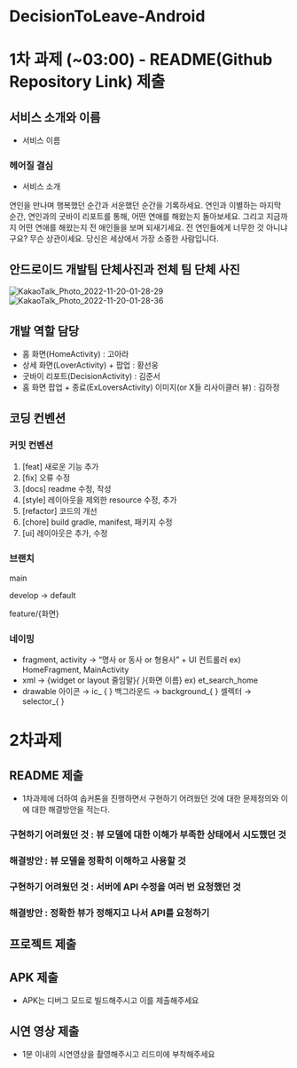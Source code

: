 # DecisionToLeave-Android


# 1차 과제 (~03:00) - README(Github Repository Link) 제출

## 서비스 소개와 이름

- 서비스 이름

### 헤어질 결심

- 서비스 소개

연인을 만나며 행복했던 순간과 서운했던 순간을 기록하세요.
연인과 이별하는 마지막 순간, 연인과의 굿바이 리포트를 통해, 어떤 연애를 해왔는지 돌아보세요.
그리고 지금까지 어떤 연애를 해왔는지 전 애인들을 보며 되새기세요.
전 연인들에게 너무한 것 아니냐구요?
무슨 상관이세요. 당신은 세상에서 가장 소중한 사람입니다.

## 안드로이드 개발팀 단체사진과 전체 팀 단체 사진
![KakaoTalk_Photo_2022-11-20-01-28-29](https://user-images.githubusercontent.com/108331578/202861289-0bf63d74-ced1-405c-a74d-4e74b7d81efc.jpeg)
![KakaoTalk_Photo_2022-11-20-01-28-36](https://user-images.githubusercontent.com/108331578/202861294-cf15516f-0c38-4306-8c18-8ca084a63804.jpeg)

## 개발 역할 담당
- 홈 화면(HomeActivity) : 고아라
- 상세 화면(LoverActivity) + 팝업 : 황선웅
- 굿바이 리포트(DecisionActivity) : 김준서
- 홈 화면 팝업 + 종료(ExLoversActivity) 이미지(or X들 리사이클러 뷰) : 김하정

## 코딩 컨벤션

### 커밋 컨벤션
1. [feat] 새로운 기능 추가
2. [fix] 오류 수정
3. [docs] readme 수정, 작성
4. [style]  레이아웃을 제외한 resource 수정, 추가
5. [refactor]  코드의 개선
6. [chore]  build gradle, manifest, 패키지 수정
7. [ui] 레이아웃은 추가, 수정

### 브랜치

main

develop → default

feature/{화면}
### 네이밍
- fragment, activity → “명사 or 동사 or 형용사” + UI 컨트롤러
  ex) HomeFragment, MainActivity
- xml → {widget or layout 줄임말}_{ }_{화면 이름} ex) et_search_home
- drawable 아이콘 → ic_ { } 백그라운드 → background_{ } 셀렉터 → selector_{ }

# 2차과제

## README 제출

- 1차과제에 더하여 솝커톤을 진행하면서 구현하기 어려웠던 것에 대한 문제정의와 이에 대한 해결방안을 적는다.

### 구현하기 어려웠던 것 : 뷰 모델에 대한 이해가 부족한 상태에서 시도했던 것 
### 해결방안 : 뷰 모델을 정확히 이해하고 사용할 것 
### 구현하기 어려웠던 것 : 서버에 API 수정을 여러 번 요청했던 것 
### 해결방안 : 정확한 뷰가 정해지고 나서 API를 요청하기

## 프로젝트 제출

## APK 제출

- APK는 디버그 모드로 빌드해주시고 이를 제출해주세요

## 시연 영상 제출

- 1분 이내의 시연영상을 촬영해주시고 리드미에 부착해주세요
